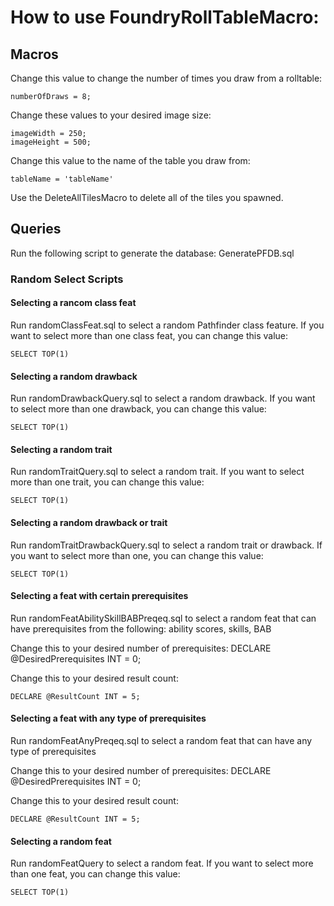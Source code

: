 # How to use FoundryRollTableMacro:

## Macros

Change this value to change the number of times you draw from a rolltable:

    numberOfDraws = 8;
	
Change these values to your desired image size:

    imageWidth = 250;
    imageHeight = 500;
	
Change this value to the name of the table you draw from:

    tableName = 'tableName'
	
Use the DeleteAllTilesMacro to delete all of the tiles you spawned.

## Queries

Run the following script to generate the database:
    GeneratePFDB.sql
	
### Random Select Scripts

#### Selecting a rancom class feat

Run randomClassFeat.sql to select a random Pathfinder class feature.
If you want to select more than one class feat, you can change this value:

    SELECT TOP(1)
	
#### Selecting a random drawback

Run randomDrawbackQuery.sql to select a random drawback.
If you want to select more than one drawback, you can change this value:

    SELECT TOP(1)
	
#### Selecting a random trait

Run randomTraitQuery.sql to select a random trait.
If you want to select more than one trait, you can change this value:

    SELECT TOP(1)
	
#### Selecting a random drawback or trait

Run randomTraitDrawbackQuery.sql to select a random trait or drawback.
If you want to select more than one, you can change this value:

    SELECT TOP(1)
	
#### Selecting a feat with certain prerequisites

Run randomFeatAbilitySkillBABPreqeq.sql to select a random feat that can have prerequisites from the following: ability scores, skills, BAB

Change this to your desired number of prerequisites:
    DECLARE @DesiredPrerequisites INT = 0;
	
Change this to your desired result count:
 
    DECLARE @ResultCount INT = 5;
	
#### Selecting a feat with any type of prerequisites

Run randomFeatAnyPreqeq.sql to select a random feat that can have any type of prerequisites

Change this to your desired number of prerequisites:
    DECLARE @DesiredPrerequisites INT = 0;
	
Change this to your desired result count:
 
    DECLARE @ResultCount INT = 5;
	
#### Selecting a random feat

Run randomFeatQuery to select a random feat. 
If you want to select more than one feat, you can change this value:

    SELECT TOP(1)
